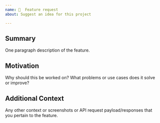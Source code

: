 ```yaml
---
name: 🧠  Feature request
about: Suggest an idea for this project

---
```


<!--

Do you want to ask a question? Are you looking for support? The Sentry message
board is the best place for getting support: https://forum.sentry.io

Also note that the Sentry team has finite resources and priorities that are not
always visible on GitHub. If your issue doesn't align with our priorities it's
unlikely it will be worked on. If we're interested in a particular feature however,
we'll follow up and ask you to submit an RFC to talk about it in more detail.

-->

## Summary

One paragraph description of the feature.

## Motivation

Why should this be worked on? What problems or use cases does it solve or
improve?

## Additional Context

Any other context or screenshots or API request payload/responses that you
pertain to the feature.
